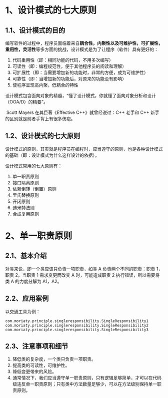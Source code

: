 # 1、设计模式的七大原则

## 1.1、设计模式的目的

​	编写软件的过程中，程序员面临着来自**耦合性，内聚性以及可维护性，可扩展性，重用性，灵活性**等多方面的挑战，设计模式是为了让程序（软件）具有更好的：

1. 代码重用性（即：相同功能的代码，不用多次编写）
2. 可读性（即：编程规范性，便于其他程序员的阅读和理解）
3. 可扩展性（即：当需要增加新的功能时，非常的方便，成为可维护性）
4. 可靠性（即：当增加新的功能后，对原来的功能没有影响）
5. 使程序呈现高内聚，低耦合的特性

​	设计模式包含面向对象的精髓，“懂了设计模式，你就懂了面向对象分析和设计（OOA/D）的精要”。

​	Scott Mayers 在其巨著《Effective C++》就曾经说过：C++ 老手和 C++ 新手的区别就是前者手背上有很多伤疤。

## 1.2、设计模式的七大原则

设计模式的原则，其实就是程序员在编程时，应当遵守的原则，也是各种设计模式的基础（即：设计模式为什么这样设计的依据）。

设计模式常用的七大原则有：

1. 单一职责原则
2. 接口隔离原则
3. 依赖倒转（倒置）原则
4. 里氏替换原则
5. 开闭原则
6. 迪米特法则
7. 合成复用原则



# 2、单一职责原则

## 2.1、基本介绍

对类来说，即一个类应该只负责一项职责，如类 A 负责两个不同的职责：职责 1，职责 2。当职责 1 需求变更而改变 A 时，可能造成职责 2 执行错误，所以需要将类 A 的力度分解为 A1，A2。

## 2.2、应用案例

以交通工具为例：

```
com.moriaty.principle.singleresponsibility.SingleResponsibility1
com.moriaty.principle.singleresponsibility.SingleResponsibility2
com.moriaty.principle.singleresponsibility.SingleResponsibility3
```

## 2.3、注意事项和细节

1. 降低类的复杂度，一个类只负责一项职责。
2. 提高类的可读性，可维护性。
3. 降低变更带来的风险。
4. 通常情况下，我们应当遵守单一职责原则，只有逻辑足够简单，才可以在代码级违反单一职责原则；只有类中方法数量足够少，可以在方法级别保持单一职责原则。